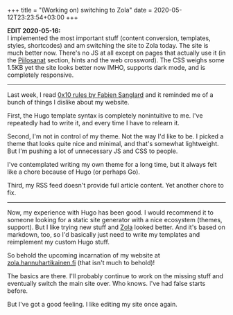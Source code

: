 +++
title = "(Working on) switching to Zola"
date = 2020-05-12T23:23:54+03:00
+++

**EDIT 2020-05-16:**  
I implemented the most important stuff (content conversion, templates, styles, shortcodes) and am switching the site to Zola today. The site is much better now. There's no JS at all except on pages that actually use it (in the [Piilosanat](@/piilosanat/_index.md) section, hints and the web crossword). The CSS weighs some 1.5KB yet the site looks better now IMHO, supports dark mode, and is completely responsive.

---

Last week, I read [0x10 rules by Fabien Sanglard](https://fabiensanglard.net/ilike/index.html) and it reminded me of a bunch of things I dislike about my website.

First, the Hugo template syntax is completely nonintuitive to me. I've repeatedly had to write it, and every time I have to relearn it.

Second, I'm not in control of my theme. Not the way I'd like to be. I picked a theme that looks quite nice and minimal, and that's somewhat lightweight. But I'm pushing a lot of unnecessary JS and CSS to people.

I've contemplated writing my own theme for a long time, but it always felt like a chore because of Hugo (or perhaps Go).

Third, my RSS feed doesn't provide full article content. Yet another chore to fix.

---

Now, my experience with Hugo has been good. I would recommend it to someone looking for a static site generator with a nice ecosystem (themes, support). But I like trying new stuff and [Zola](https://getzola.org/) looked better. And it's based on markdown, too, so I'd basically just need to write my templates and reimplement my custom Hugo stuff.

So behold the upcoming incarnation of my website at [zola.hannuhartikainen.fi](https://zola.hannuhartikainen.fi/) (that isn't much to behold)!

The basics are there. I'll probably continue to work on the missing stuff and eventually switch the main site over. Who knows. I've had false starts before.

But I've got a good feeling. I like editing my site once again.

